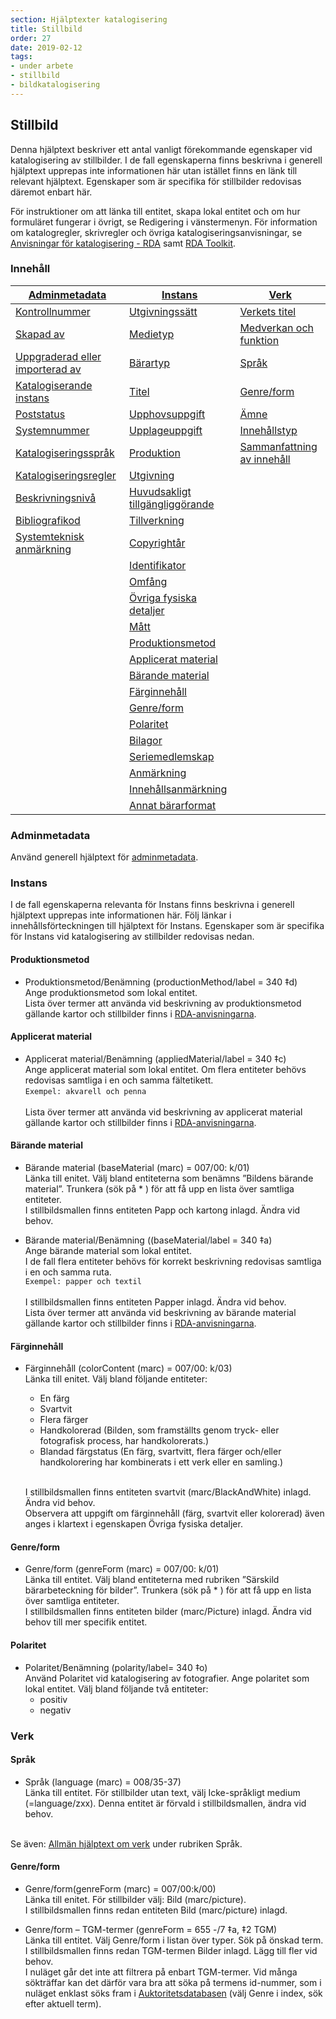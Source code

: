 ```yaml
---
section: Hjälptexter katalogisering
title: Stillbild
order: 27
date: 2019-02-12
tags:
- under arbete
- stillbild
- bildkatalogisering
--- 
```


## Stillbild

Denna hjälptext beskriver ett antal vanligt förekommande egenskaper vid katalogisering av stillbilder. I de fall egenskaperna finns beskrivna i generell hjälptext upprepas inte informationen här utan istället finns en länk till relevant hjälptext. Egenskaper som är specifika för stillbilder redovisas däremot enbart här. 

För instruktioner om att länka till entitet, skapa lokal entitet och om hur formuläret fungerar i övrigt, se Redigering i vänstermenyn. För information om katalogregler, skrivregler och övriga katalogiseringsanvisningar, se [Anvisningar för katalogisering - RDA](http://www.kb.se/rdakatalogisering/Anvisningar/Arbetsfloden/Bilder/) samt [RDA Toolkit](https://access.rdatoolkit.org/).

### Innehåll
| [Adminmetadata](#adminmetadata) | [Instans](#instans) | [Verk](#verk) | 
| ------ | ----------- |  ----------- |
| [Kontrollnummer](https://libris.kb.se/katalogisering/help/workflow-adminmetadata) | [Utgivningssätt](https://libris.kb.se/katalogisering/help/workflow-instance) | [Verkets titel](https://libris.kb.se/katalogisering/help/workflow-work) |
| [Skapad av](https://libris.kb.se/katalogisering/help/workflow-adminmetadata) | [Medietyp](https://libris.kb.se/katalogisering/help/workflow-instance) | [Medverkan och funktion](https://libris.kb.se/katalogisering/help/workflow-work) |
| [Uppgraderad eller importerad av](https://libris.kb.se/katalogisering/help/workflow-adminmetadata) | [Bärartyp](https://libris.kb.se/katalogisering/help/workflow-instance) | [Språk](#verk) |
| [Katalogiserande instans](https://libris.kb.se/katalogisering/help/workflow-adminmetadata) | [Titel](https://libris.kb.se/katalogisering/help/workflow-instance) | [Genre/form](#verk) |
| [Poststatus](https://libris.kb.se/katalogisering/help/workflow-adminmetadata) | [Upphovsuppgift](https://libris.kb.se/katalogisering/help/workflow-instance) | [Ämne](https://libris.kb.se/katalogisering/help/workflow-general-sh) |
| [Systemnummer](https://libris-dev.kb.se/katalogisering/help/workflow-adminmetadata) | [Upplageuppgift](https://libris.kb.se/katalogisering/help/workflow-instance) | [Innehållstyp](https://libris.kb.se/katalogisering/help/workflow-work) |
| [Katalogiseringsspråk](https://libris.kb.se/katalogisering/help/workflow-adminmetadata) | [Produktion](https://libris.kb.se/katalogisering/help/workflow-instance) | [Sammanfattning av innehåll](https://libris.kb.se/katalogisering/help/workflow-work) |
| [Katalogiseringsregler](https://libris.kb.se/katalogisering/help/workflow-adminmetadata) | [Utgivning](https://libris.kb.se/katalogisering/help/workflow-instance)  |
| [Beskrivningsnivå](https://libris.kb.se/katalogisering/help/workflow-adminmetadata) | [Huvudsakligt tillgängliggörande](https://libris.kb.se/katalogisering/help/workflow-instance) | |
| [Bibliografikod](https://libris.kb.se/katalogisering/help/workflow-adminmetadata)  | [Tillverkning](https://libris.kb.se/katalogisering/help/workflow-instance) | |
| [Systemteknisk anmärkning](https://libris.kb.se/katalogisering/help/workflow-adminmetadat) | [Copyrightår](https://libris.kb.se/katalogisering/help/workflow-instance) | |
| | [Identifikator](https://libris.kb.se/katalogisering/help/workflow-instance) | |
| | [Omfång](https://libris.kb.se/katalogisering/help/workflow-instance) | |
| | [Övriga fysiska detaljer](https://libris.kb.se/katalogisering/help/workflow-instance) | | 
| | [Mått](https://libris.kb.se/katalogisering/help/workflow-instance) | |                                                                  
| | [Produktionsmetod](#produktionsmetod) | |  
| | [Applicerat material](#applicerat-material) | |
| | [Bärande material](#bärande-material) | |
| | [Färginnehåll](#färginnehåll) | |
| | [Genre/form](#polaritet) | |
| | [Polaritet](#polaritet) | |
| | [Bilagor](https://libris.kb.se/katalogisering/help/workflow-instance) | | 
| | [Seriemedlemskap](https://libris.kb.se/katalogisering/help/workflow-instance) | | 
| | [Anmärkning](https://libris.kb.se/katalogisering/help/workflow-instance) | | 
| | [Innehållsanmärkning](https://libris.kb.se/katalogisering/help/workflow-instance) | | 
| | [Annat bärarformat](https://libris.kb.se/katalogisering/help/workflow-instance) | | 


### Adminmetadata

Använd generell hjälptext för [adminmetadata](https://libris.kb.se/katalogisering/help/workflow-adminmetadata).


### Instans

I de fall egenskaperna relevanta för Instans finns beskrivna i generell hjälptext upprepas inte informationen här. Följ länkar i innehållsförteckningen till hjälptext för Instans. Egenskaper som är specifika för Instans vid katalogisering av stillbilder redovisas nedan. 

#### Produktionsmetod
*	Produktionsmetod/Benämning (productionMethod/label = 340 ‡d)
  </br>Ange produktionsmetod som lokal entitet. 
  </br>Lista över termer att använda vid beskrivning av produktionsmetod gällande kartor och stillbilder finns i [RDA-anvisningarna](http://www.kb.se/rdakatalogisering/Anvisningar/Arbetsfloden/Bilder/#Produktionsmetod).

#### Applicerat material
*	Applicerat material/Benämning (appliedMaterial/label = 340 ‡c)
  </br>Ange applicerat material som lokal entitet. Om flera entiteter behövs redovisas samtliga i en och samma fältetikett.
  </br>```Exempel: akvarell och penna```  
  </br>Lista över termer att använda vid beskrivning av applicerat material gällande kartor och stillbilder finns i [RDA-anvisningarna](http://www.kb.se/rdakatalogisering/Anvisningar/Arbetsfloden/Bilder/#Applicerat%20material).

#### Bärande material 
*	Bärande material (baseMaterial (marc) = 007/00: k/01)
  </br>Länka till enitet. Välj bland entiteterna som benämns ”Bildens bärande material”. Trunkera (sök på * ) för att få upp en lista över samtliga entiteter. 
  </br>I stillbildsmallen finns entiteten Papp och kartong inlagd. Ändra vid behov.

*	Bärande material/Benämning ((baseMaterial/label = 340 ‡a)
  </br>Ange bärande material som lokal entitet.
  </br>I de fall flera entiteter behövs för korrekt beskrivning redovisas samtliga i en och samma ruta.
  </br>```Exempel: papper och textil ```  
  </br>I stillbildsmallen finns entiteten Papper inlagd. Ändra vid behov. 
  </br>Lista över termer att använda vid beskrivning av bärande material gällande kartor och stillbilder finns i [RDA-anvisningarna](http://www.kb.se/rdakatalogisering/Anvisningar/Arbetsfloden/Bilder/#B%C3%A4rande%20material).

#### Färginnehåll
* Färginnehåll (colorContent (marc) = 007/00: k/03)
  </br>Länka till enitet. Välj bland följande entiteter: 
    * En färg
    * Svartvit
    * Flera färger
    * Handkolorerad (Bilden, som framställts genom tryck- eller fotografisk process, har handkolorerats.)
    * Blandad färgstatus (En färg, svartvitt, flera färger och/eller handkolorering har kombinerats i ett verk eller en samling.)

  </br>I stillbildsmallen finns entiteten svartvit (marc/BlackAndWhite)  inlagd. Ändra vid behov. 
  </br>Observera att uppgift om färginnehåll (färg, svartvit eller kolorerad) även anges i klartext i egenskapen Övriga fysiska detaljer.

#### Genre/form
*	Genre/form (genreForm (marc) = 007/00: k/01)
  </br>Länka till entitet. Välj bland entiteterna med rubriken ”Särskild bärarbeteckning för bilder”. Trunkera (sök på * ) för att få upp en lista över samtliga entiteter. 
  </br>I stillbildsmallen finns entiteten bilder (marc/Picture)  inlagd. Ändra vid behov till mer specifik entitet.
 	
#### Polaritet
*	Polaritet/Benämning (polarity/label= 340 ‡o)
  </br>Använd Polaritet vid katalogisering av fotografier. Ange polaritet som lokal entitet. Välj bland följande två entiteter:
    * positiv
    * negativ


### Verk

#### Språk
*	Språk (language (marc) = 008/35-37)
  </br>Länka till entitet. För stillbilder utan text, välj Icke-språkligt medium (=language/zxx). Denna entitet är förvald i stillbildsmallen, ändra vid behov.

  </br>Se även: [Allmän hjälptext om verk](https://libris.kb.se/katalogisering/help/workflow-work) under rubriken Språk.

#### Genre/form 
*	Genre/form(genreForm (marc) = 007/00:k/00)
  </br>Länka till enitet. För stillbilder välj: Bild (marc/picture). 
  </br>I stillbildsmallen finns redan entiteten Bild (marc/picture) inlagd.


*	Genre/form – TGM-termer (genreForm = 655 -/7 ‡a, ‡2 TGM)
  </br>Länka till entitet. Välj Genre/form i listan över typer. Sök på önskad term. 
  </br>I stillbildsmallen finns redan TGM-termen Bilder inlagd. Lägg till fler vid behov.
  </br>I nuläget går det inte att filtrera på enbart TGM-termer. Vid många sökträffar kan det därför vara bra att söka på termens id-nummer, som i nuläget enklast söks fram i [Auktoritetsdatabasen](https://regina.kb.se/F/AS1L6KJ9E7IQ1UC49TJN4AUNLR3D8GIXUCSA2HRMJ8F8N5NQ4P-33491?func=file&file_name=scan&local_base=kbs10) (välj Genre i index, sök efter aktuell term).  
